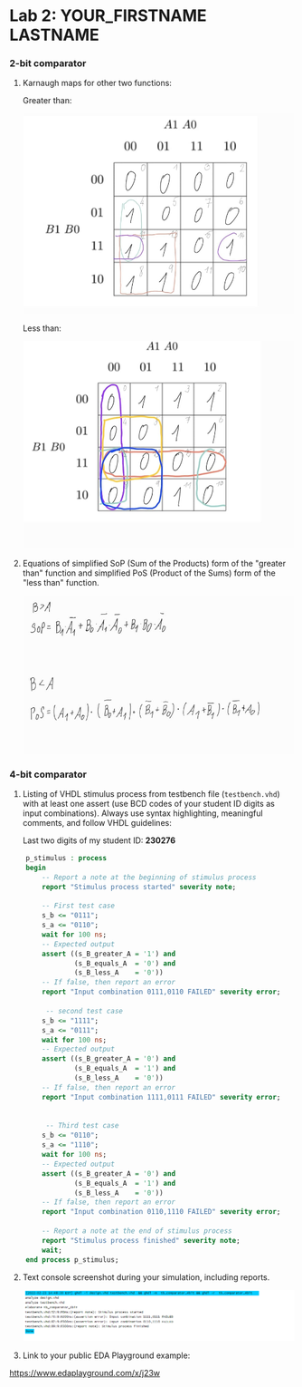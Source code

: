# Lab 2: YOUR_FIRSTNAME LASTNAME

### 2-bit comparator

1. Karnaugh maps for other two functions:

   Greater than:

   ![K-maps](images2/Bhigher.jpg)

   Less than:

   ![K-maps](images2/Blower.jpg)

2. Equations of simplified SoP (Sum of the Products) form of the "greater than" function and simplified PoS (Product of the Sums) form of the "less than" function.

   ![Logic functions](images2/rov.be.low.hr.jpg)

### 4-bit comparator

1. Listing of VHDL stimulus process from testbench file (`testbench.vhd`) with at least one assert (use BCD codes of your student ID digits as input combinations). Always use syntax highlighting, meaningful comments, and follow VHDL guidelines:

   Last two digits of my student ID: **230276**

```vhdl
    p_stimulus : process
    begin
        -- Report a note at the beginning of stimulus process
        report "Stimulus process started" severity note;

        -- First test case
        s_b <= "0111"; 
        s_a <= "0110";     
        wait for 100 ns;
        -- Expected output
        assert ((s_B_greater_A = '1') and
                (s_B_equals_A  = '0') and
                (s_B_less_A    = '0'))
        -- If false, then report an error
        report "Input combination 0111,0110 FAILED" severity error;
        
         -- second test case
        s_b <= "1111"; 
        s_a <= "0111";     
        wait for 100 ns;
        -- Expected output
        assert ((s_B_greater_A = '0') and
                (s_B_equals_A  = '1') and
                (s_B_less_A    = '0'))
        -- If false, then report an error
        report "Input combination 1111,0111 FAILED" severity error;
        
        
         -- Third test case
        s_b <= "0110"; 
        s_a <= "1110";     
        wait for 100 ns;
        -- Expected output
        assert ((s_B_greater_A = '0') and
                (s_B_equals_A  = '1') and
                (s_B_less_A    = '0'))
        -- If false, then report an error
        report "Input combination 0110,1110 FAILED" severity error;

        -- Report a note at the end of stimulus process
        report "Stimulus process finished" severity note;
        wait;
    end process p_stimulus;
```

2. Text console screenshot during your simulation, including reports.

   ![your figure](images2/report2.png)

3. Link to your public EDA Playground example:

  https://www.edaplayground.com/x/j23w
